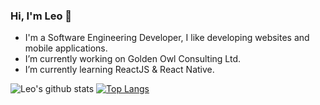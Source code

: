 ### Hi, I'm Leo 🤟
- I'm a Software Engineering Developer, I like developing websites and mobile applications.
- I’m currently working on Golden Owl Consulting Ltd.
- I’m currently learning ReactJS & React Native.

![Leo's github stats](https://github-readme-stats.vercel.app/api?username=imnhsang&show_icons=true&theme=buefy&show_icons=true&count_private=true) 
[![Top Langs](https://github-readme-stats.vercel.app/api/top-langs/?username=imnhsang&layout=compact)](https://github.com/anuraghazra/github-readme-stats)
